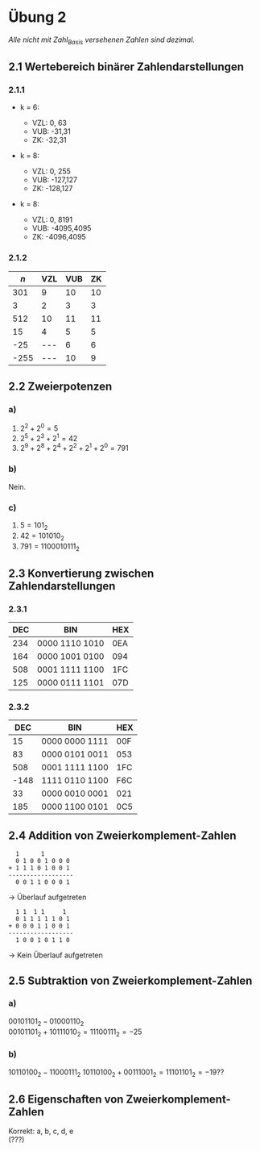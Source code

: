 # Übung 2
*Alle nicht mit $Zahl_{\text{Basis}}$ versehenen Zahlen sind dezimal.*

## 2.1 Wertebereich binärer Zahlendarstellungen
### 2.1.1
- k = 6:
  - VZL: 0, 63
  - VUB: -31,31
  - ZK: -32,31

- k = 8:
  - VZL: 0, 255
  - VUB: -127,127
  - ZK: -128,127

- k = 8:
  - VZL: 0, 8191
  - VUB: -4095,4095
  - ZK: -4096,4095

### 2.1.2
|$n$ | VZL | VUB | ZK |
|----|-----|-----|----|
|301 | 9   | 10  | 10 |
|3   | 2   | 3   | 3  |
|512 | 10  | 11  | 11 |
|15  | 4   | 5   | 5  |
|-25 | --- | 6   | 6  |
|-255| --- | 10  | 9  |


## 2.2 Zweierpotenzen
### a)
1. $2^2 + 2^0 = 5$
2. $2^5 + 2^3 + 2^1 = 42$
3. $2^9 + 2^8 + 2^4 + 2^2 + 2^1 + 2^0 = 791$

### b)
Nein.

### c)
1. $5 = 101_2$
2. $42 = 101010_2$
3. $791 = 1100010111_2$


## 2.3 Konvertierung zwischen Zahlendarstellungen
### 2.3.1
|DEC | BIN            | HEX |
|----|----------------|-----|
|234 | 0000 1110 1010 | 0EA |
|164 | 0000 1001 0100 | 094 |
|508 | 0001 1111 1100 | 1FC |
|125 | 0000 0111 1101 | 07D |

### 2.3.2
|DEC | BIN            | HEX |
|----|----------------|-----|
|15  | 0000 0000 1111 | 00F |
|83  | 0000 0101 0011 | 053 |
|508 | 0001 1111 1100 | 1FC |
|-148| 1111 0110 1100 | F6C |
|33  | 0000 0010 0001 | 021 |
|185 | 0000 1100 0101 | 0C5 |


## 2.4 Addition von Zweierkomplement-Zahlen
```
  1      1
  0 1 0 0 1 0 0 0
+ 1 1 1 0 1 0 0 1
------------------
  0 0 1 1 0 0 0 1
```
$\rightarrow$ Überlauf aufgetreten

```
  1 1  1 1     1
  0 1 1 1 1 1 0 1
+ 0 0 0 1 1 0 0 1
------------------
  1 0 0 1 0 1 1 0
```
$\rightarrow$ Kein Überlauf aufgetreten


## 2.5 Subtraktion von Zweierkomplement-Zahlen
### a)
$00101101_2 - 01000110_2$  
$00101101_2 + 10111010_2 = 11100111_2 = -25$

### b)
$10110100_2 - 11000111_2$
$10110100_2 + 00111001_2 = 11101101_2 = -19??$


## 2.6 Eigenschaften von Zweierkomplement-Zahlen
Korrekt: a, b, c, d, e  
(???)